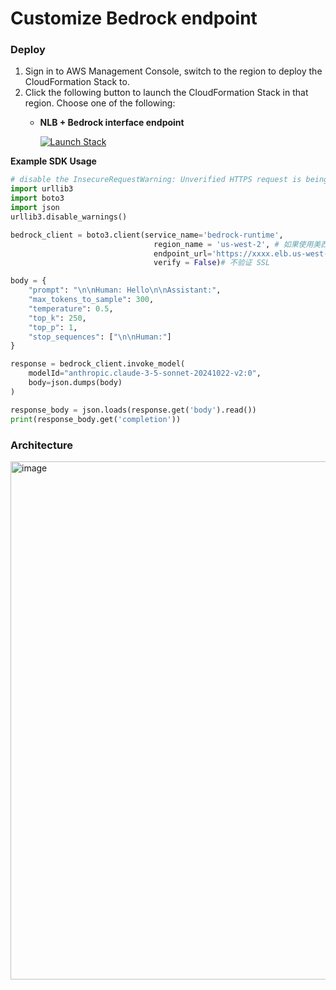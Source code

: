 # Customize Bedrock endpoint

### Deploy

1. Sign in to AWS Management Console, switch to the region to deploy the CloudFormation Stack to.
2. Click the following button to launch the CloudFormation Stack in that region. Choose one of the following:
   - **NLB + Bedrock interface endpoint**

      [![Launch Stack](assets/launch-stack.png)](https://console.aws.amazon.com/cloudformation/home#/stacks/create/template?stackName=BedrockProxyAPI&templateURL=https://sample-client-for-bedrock-clouformation.s3.us-west-2.amazonaws.com/CustomizeBedrockRunetimeEndpoint.yaml)

**Example SDK Usage**

```python
# disable the InsecureRequestWarning: Unverified HTTPS request is being made to host '127.0.0.1'. Adding certificate verification is strongly advised.
import urllib3
import boto3
import json
urllib3.disable_warnings()

bedrock_client = boto3.client(service_name='bedrock-runtime',
                                region_name = 'us-west-2', # 如果使用美西2的代理,请改成us-west-2
                                endpoint_url='https://xxxx.elb.us-west-2.amazonaws.com',
                                verify = False)# 不验证 SSL

body = {
    "prompt": "\n\nHuman: Hello\n\nAssistant:",
    "max_tokens_to_sample": 300,
    "temperature": 0.5,
    "top_k": 250,
    "top_p": 1,
    "stop_sequences": ["\n\nHuman:"]
}

response = bedrock_client.invoke_model(
    modelId="anthropic.claude-3-5-sonnet-20241022-v2:0",
    body=json.dumps(body)
)

response_body = json.loads(response.get('body').read())
print(response_body.get('completion'))
```

### Architecture
<img width="829" alt="image" src="https://github.com/user-attachments/assets/2fe3bf54-c370-4bca-9a1e-b63bbff0f3b6">
